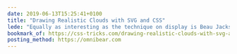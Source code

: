 ```yaml
---
date: 2019-06-13T15:25:41+0100
title: "Drawing Realistic Clouds with SVG and CSS"
lede: "Equally as interesting as the technique on display is Beau Jackson’s explanation of this incredible, photo-realistic combination of SVG and CSS to draw clouds!"
bookmark_of: https://css-tricks.com/drawing-realistic-clouds-with-svg-and-css/
posting_method: https://omnibear.com
---
```

